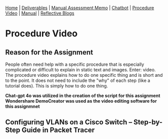 [Home](index.md) | [Deliverables](deliverables.md) | [Manual Assessment Memo](manual_assessment_memo.md) | [Chatbot](chatbot.md) | [Procedure Video](procedure_video.md) | [Manual](manual.md) | [Reflective Blogs](reflective_blogs.md)


# Procedure Video
## Reason for the Assignment
People often need help with a specific procedure that is especially complicated or difficult to explain in static text and images. Enter: video. 
The procedure video explains how to do one specific thing and is short and to the point. It does not need to include the "why" of each step (like a tutorial does). This is simply how to do one thing.

**Chat-gpt 4o was utilized in the creation of the script for this assignment**
**Wondershare DemoCreator was used as the video editing software for this assignmnet**


## Configuring VLANs on a Cisco Switch – Step-by-Step Guide in Packet Tracer
